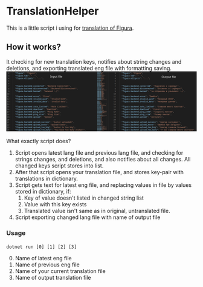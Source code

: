 # TranslationHelper
This is a little script i using for [translation of Figura](https://github.com/lexize/FiguraRewriteRussianTranslation).
## How it works?
It checking for new translation keys, notifies about string changes and deletions, and exporting translated eng file with formatting saving.
![in](./preview.png)

What exactly script does?
1. Script opens latest lang file and previous lang file, and checking for strings changes, and deletions, and also notifies about all changes. All changed keys script stores into list.
2. After that script opens your translation file, and stores key-pair with translations in dictionary.
3. Script gets text for latest eng file, and replacing values in file by values stored in dictionary, if:
    1. Key of value doesn't listed in changed string list
    2. Value with this key exists
    3. Translated value isn't same as in original, untranslated file.
4. Script exporting changed lang file with name of output file

### Usage
`dotnet run [0] [1] [2] [3]`

0. Name of latest eng file
1. Name of previous eng file
2. Name of your current translation file
3. Name of output translation file